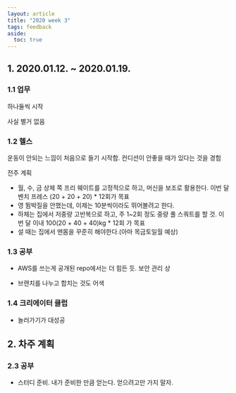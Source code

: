 ```yaml
---
layout: article
title: "2020 week 3"
tags: feedback
aside:
  toc: true
---
```




## 1. 2020.01.12. ~ 2020.01.19.

### 1.1 업무

하나둘씩 시작

사실 별거 없음

### 1.2 헬스

운동이 안되는 느낌이 처음으로 들기 시작함. 컨디션이 안좋을 때가 있다는 것을 경험

전주 계획

- 월, 수, 금 상체 쪽 프리 웨이트를 고정적으로 하고, 머신을 보조로 활용한다. 이번 달 벤치 프레스 (20 + 20 + 20) * 12회가 목표
- 영 뜀박질을 안했는데, 이제는 10분씩이라도 뛰어볼려고 한다.
- 하체는 집에서 저중량 고반복으로 하고, 주 1~2회 정도 중량 풀 스쿼트를 할 것. 이번 달 이내 100(20 + 40 + 40)kg * 12회 가 목표
- 설 때는 집에서 맨몸을 꾸준히 해야한다.(아마 목금토일월 예상)

### 1.3 공부

- AWS를 쓰는게 공개된 repo에서는 더 힘든 듯. 보안 관리 상

- 브랜치를 나누고 합치는 것도 어색

### 1.4 크리에이터 클럽

- 놀러가기가 대성공



## 2. 차주 계획

### 2.3 공부

- 스터디 준비. 내가 준비한 만큼 얻는다. 얻으려고만 가지 말자.
